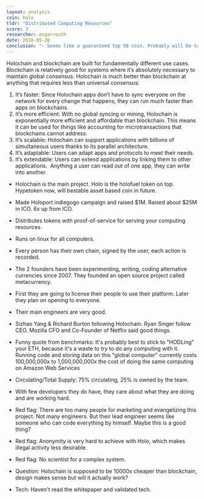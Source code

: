 ```yaml
---
layout: analysis
coin: holo
tldr: "Distributed Computing Resources"
score: 3
researcher: esqarrouth
date: 2018-05-20
conclusion: "- Seems like a guaranteed top 50 coin. Probably will be top 20. Has a shot at top 3.\n- Still fairly new in the market, the only proper exchange is IDEX.\n- Good location for company in Gibraltar."
---
```


Holochain and blockchain are built for fundamentally different use cases. Blockchain is relatively good for systems where it’s absolutely necessary to maintain global consensus. Holochain is much better than blockchain at anything that requires less than universal consensus:
1. It’s faster: Since Holochain apps don’t have to sync everyone on the network for every change that happens, they can run much faster than apps on blockchains.
2. It’s more efficient: With no global syncing or mining, Holochain is exponentially more efficient and affordable than blockchain. This means it can be used for things like accounting for microtransactions that blockchains cannot address.
3. It’s scalable: Holochain can support applications with billions of simultaneous users thanks to its parallel architecture.
4. It’s adaptable: Users can adapt apps and protocols to meet their needs.
5. It’s extendable: Users can extend applications by linking them to other applications.  Anything a user can read out of one app, they can write into another.

- Holochain is the main project. Holo is the holofuel token on top. Hypetoken now, will bestable asset based coin in future.
- Made Holoport indiegogo campaign and raised $1M. Raised about $25M in ICO. 6x up from ICO.
- Distributes tokens with proof-of-service for serving your computing resources.
- Runs on linux for all computers.
- Every person has their own chain, signed by the user, each action is recorded.
- The 2 founders have been experimenting, writing, coding alternative currencies since 2007. They founded an open source project called metacurrency.
- First they are going to license their people to use their platform. Later they plan on opening to everyone.
- Their main engineers are very good.
- Sizhao Yang & Richard Burton following Holochain. Ryan Singer follow CEO. Mozilla CFO and Co-Founder of Netflix said good things.
- Funny quote from benchmarks: It's probably best to stick to "HODLing" your ETH, because it's a waste to try to do any computing with it. Running code and storing data on this "global computer" currently costs 100,000,000x to 1,000,000,000x the cost of doing the same computing on Amazon Web Services
- Circulating/Total Supply: 75% circulating, 25% is owned by the team.
- With few developers they do have, they care about what they are doing and are working hard.

- Red flag: There are too many people for marketing and evangelizing this project. Not many engineers. But their lead engineer seems like someone who can code everything by himself. Maybe this is a good thing?
- Red flag: Anonymity is very hard to achieve with Holo, which makes illegal activity less desirable.
- Red flag: No scientist for a complex system.
- Question: Holochain is supposed to be 10000x cheaper than blockchain, design makes sense but will it actually work?
- Tech: Haven't read the whitepaper and validated tech.
